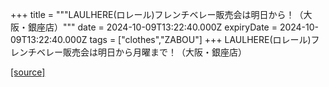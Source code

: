 +++
title = """LAULHERE(ロレール)フレンチベレー販売会は明日から！（大阪・銀座店）"""
date = 2024-10-09T13:22:40.000Z
expiryDate = 2024-10-09T13:22:40.000Z
tags = ["clothes","ZABOU"]
+++
LAULHERE(ロレール)フレンチベレー販売会は明日から月曜まで！（大阪・銀座店）

[[source]](https://zabou.org/2024/10/09/309730/)
